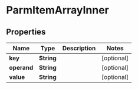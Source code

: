 
# ParmItemArrayInner

## Properties
Name | Type | Description | Notes
------------ | ------------- | ------------- | -------------
**key** | **String** |  |  [optional]
**operand** | **String** |  |  [optional]
**value** | **String** |  |  [optional]




